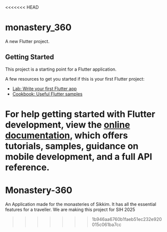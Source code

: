 <<<<<<< HEAD
# monastery_360

A new Flutter project.

## Getting Started

This project is a starting point for a Flutter application.

A few resources to get you started if this is your first Flutter project:

- [Lab: Write your first Flutter app](https://docs.flutter.dev/get-started/codelab)
- [Cookbook: Useful Flutter samples](https://docs.flutter.dev/cookbook)

For help getting started with Flutter development, view the
[online documentation](https://docs.flutter.dev/), which offers tutorials,
samples, guidance on mobile development, and a full API reference.
=======
# Monastery-360
An Application made for the monasteries of Sikkim. It has all the essential features for a traveller. We are making this project for SIH 2025
>>>>>>> 1b946aa6760b1faeb51ec232e920015c061ba7cc
